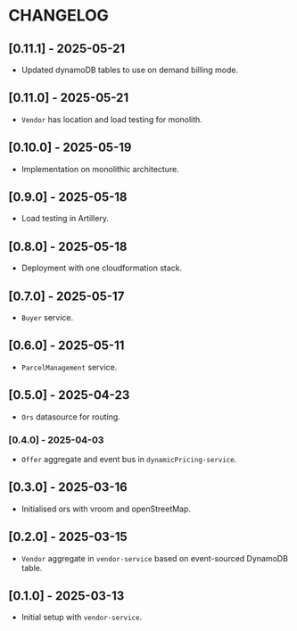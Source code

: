 # CHANGELOG

## [0.11.1] - 2025-05-21
- Updated dynamoDB tables to use on demand billing mode.

## [0.11.0] - 2025-05-21
- `Vendor` has location and load testing for monolith.

## [0.10.0] - 2025-05-19
- Implementation on monolithic architecture.

## [0.9.0] - 2025-05-18
- Load testing in Artillery.

## [0.8.0] - 2025-05-18
- Deployment with one cloudformation stack.

## [0.7.0] - 2025-05-17
- `Buyer` service.

## [0.6.0] - 2025-05-11
- `ParcelManagement` service.

## [0.5.0] - 2025-04-23
- `Ors` datasource for routing.

### [0.4.0] - 2025-04-03
- `Offer` aggregate and event bus in `dynamicPricing-service`.

## [0.3.0] - 2025-03-16
- Initialised ors with vroom and openStreetMap.

## [0.2.0] - 2025-03-15
- `Vendor` aggregate in `vendor-service` based on event-sourced DynamoDB table.

## [0.1.0] - 2025-03-13
- Initial setup with `vendor-service`.
